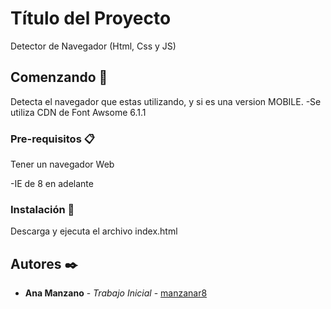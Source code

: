 # Título del Proyecto

Detector de Navegador (Html, Css y JS)
## Comenzando 🚀

Detecta el navegador que estas utilizando, y si es una version MOBILE.
-Se utiliza CDN de Font Awsome 6.1.1

### Pre-requisitos 📋

Tener un navegador Web

-IE de 8 en adelante

### Instalación 🔧

Descarga y ejecuta el archivo index.html

## Autores ✒️

* **Ana Manzano** - *Trabajo Inicial* - [manzanar8](https://github.com/manzanar8)





